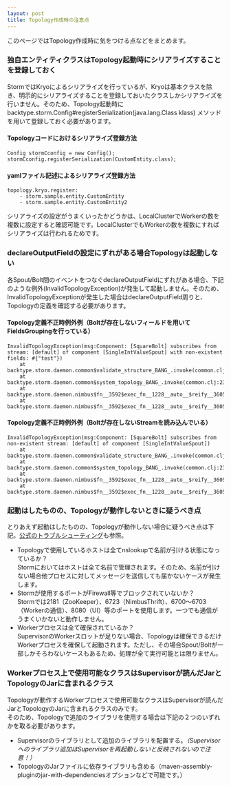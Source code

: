 ```yaml
---
layout: post
title: Topology作成時の注意点
---
```


このページではTopology作成時に気をつける点などをまとめます。

### 独自エンティティクラスはTopology起動時にシリアライズすることを登録しておく
StormではKryoによるシリアライズを行っているが、Kryoは基本クラスを除き、明示的にシリアライズすることを登録しておいたクラスしかシリアライズを行いません。そのため、Topology起動時にbacktype.storm.Config#registerSerialization(java.lang.Class klass) メソッドを用いて登録しておく必要があります。  

#### Topologyコードにおけるシリアライズ登録方法

    Config stormCconfig = new Config();
    stormCconfig.registerSerialization(CustomEntity.class);

#### yamlファイル記述によるシリアライズ登録方法

    topology.kryo.register:
        - storm.sample.entity.CustomEntity
        - storm.sample.entity.CustomEntity2

シリアライズの設定がうまくいったかどうかは、LocalClusterでWorkerの数を複数に設定すると確認可能です。LocalClusterでもWorkerの数を複数にすればシリアライズは行われるためです。

### declareOutputFieldの設定にずれがある場合Topologyは起動しない

各Spout/Bolt間のイベントをつなぐdeclareOutputFieldにずれがある場合、下記のような例外(InvalidTopologyException)が発生して起動しません。そのため、InvalidTopologyExceptionが発生した場合はdeclareOutputField周りと、Topologyの定義を確認する必要があります。

#### Topology定義不正時例外例（Boltが存在しないフィールドを用いてFieldsGroupingを行っている）

    InvalidTopologyException(msg:Component: [SquareBolt] subscribes from stream: [default] of component [SingleIntValueSpout] with non-existent fields: #{"test"})
    	at backtype.storm.daemon.common$validate_structure_BANG_.invoke(common.clj:158)
    	at backtype.storm.daemon.common$system_topology_BANG_.invoke(common.clj:232)
    	at backtype.storm.daemon.nimbus$fn__3592$exec_fn__1228__auto__$reify__3605.submitTopologyWithOpts(nimbus.clj:909)
    	at backtype.storm.daemon.nimbus$fn__3592$exec_fn__1228__auto__$reify__3605.submitTopology(nimbus.clj:927)

#### Topology定義不正時例外例（Boltが存在しないStreamを読み込んでいる）

    InvalidTopologyException(msg:Component: [SquareBolt] subscribes from non-existent stream: [default] of component [SingleIntValueSpout])
    	at backtype.storm.daemon.common$validate_structure_BANG_.invoke(common.clj:152)
    	at backtype.storm.daemon.common$system_topology_BANG_.invoke(common.clj:232)
    	at backtype.storm.daemon.nimbus$fn__3592$exec_fn__1228__auto__$reify__3605.submitTopologyWithOpts(nimbus.clj:909)
    	at backtype.storm.daemon.nimbus$fn__3592$exec_fn__1228__auto__$reify__3605.submitTopology(nimbus.clj:927)

### 起動はしたものの、Topologyが動作しないときに疑うべき点
とりあえず起動はしたものの、Topologyが動作しない場合に疑うべき点は下記。[公式のトラブルシューティング](https://github.com/nathanmarz/storm/wiki/Troubleshooting)も参照。

* Topologyで使用しているホストは全てnslookupで名前が引ける状態になっているか？  
Stormにおいてはホストは全て名前で管理されます。そのため、名前が引けない場合他プロセスに対してメッセージを送信しても届かないケースが発生します。
* Stormが使用するポートがFirewall等でブロックされていないか？  
Stormでは2181（ZooKeeper）、6723（NimbusThrift）、6700～6703（Workerの通信）、8080（UI）等のポートを使用します。一つでも通信がうまくいかないと動作しません。
* Workerプロセスは全て確保されているか？  
SupervisorのWorkerスロットが足りない場合、Topologyは確保できるだけWorkerプロセスを確保して起動されます。ただし、その場合Spout/Boltが一部しかそろわないケースもあるため、処理が全て実行可能とは限りません。

### Workerプロセス上で使用可能なクラスはSupervisorが読んだJarとTopologyのJarに含まれるクラス

Topologyが動作するWorkerプロセスで使用可能なクラスはSupervisorが読んだJarとTopologyのJarに含まれるクラスのみです。  
そのため、Topologyで追加のライブラリを使用する場合は下記の２つのいずれかを取る必要があります。  
* Supervisorのライブラリとして追加のライブラリを配置する。_（Supervisorへのライブラリ追加はSupervisorを再起動しないと反映されないので注意！）_
* TopologyのJarファイルに依存ライブラリも含める（maven-assembly-pluginのjar-with-dependenciesオプションなどで可能です。）
